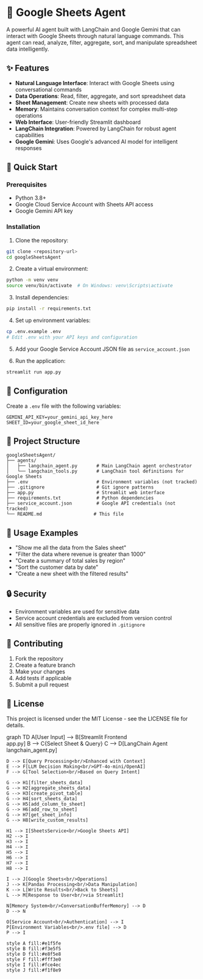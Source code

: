 # 🤖 Google Sheets Agent

A powerful AI agent built with LangChain and Google Gemini that can interact with Google Sheets through natural language commands. This agent can read, analyze, filter, aggregate, sort, and manipulate spreadsheet data intelligently.

## ✨ Features

- **Natural Language Interface**: Interact with Google Sheets using conversational commands
- **Data Operations**: Read, filter, aggregate, and sort spreadsheet data
- **Sheet Management**: Create new sheets with processed data
- **Memory**: Maintains conversation context for complex multi-step operations
- **Web Interface**: User-friendly Streamlit dashboard
- **LangChain Integration**: Powered by LangChain for robust agent capabilities
- **Google Gemini**: Uses Google's advanced AI model for intelligent responses

## 🚀 Quick Start

### Prerequisites

- Python 3.8+
- Google Cloud Service Account with Sheets API access
- Google Gemini API key

### Installation

1. Clone the repository:
```bash
git clone <repository-url>
cd googleSheetsAgent
```

2. Create a virtual environment:
```bash
python -m venv venv
source venv/bin/activate  # On Windows: venv\Scripts\activate
```

3. Install dependencies:
```bash
pip install -r requirements.txt
```

4. Set up environment variables:
```bash
cp .env.example .env
# Edit .env with your API keys and configuration
```

5. Add your Google Service Account JSON file as `service_account.json`

6. Run the application:
```bash
streamlit run app.py
```

## 🔧 Configuration

Create a `.env` file with the following variables:

```env
GEMINI_API_KEY=your_gemini_api_key_here
SHEET_ID=your_google_sheet_id_here
```

## 📁 Project Structure

```
googleSheetsAgent/
├── agents/
│   ├── langchain_agent.py       # Main LangChain agent orchestrator
│   └── langchain_tools.py       # LangChain tool definitions for Google Sheets
├── .env                         # Environment variables (not tracked)
├── .gitignore                   # Git ignore patterns
├── app.py                       # Streamlit web interface
├── requirements.txt             # Python dependencies
├── service_account.json         # Google API credentials (not tracked)
└── README.md                   # This file
```

## 🎯 Usage Examples

- "Show me all the data from the Sales sheet"
- "Filter the data where revenue is greater than 1000"
- "Create a summary of total sales by region"
- "Sort the customer data by date"
- "Create a new sheet with the filtered results"

## 🔒 Security

- Environment variables are used for sensitive data
- Service account credentials are excluded from version control
- All sensitive files are properly ignored in `.gitignore`

## 🤝 Contributing

1. Fork the repository
2. Create a feature branch
3. Make your changes
4. Add tests if applicable
5. Submit a pull request

## 📄 License

This project is licensed under the MIT License - see the LICENSE file for details.

graph TD
    A[User Input] --> B[Streamlit Frontend<br/>app.py]
    B --> C{Select Sheet & Query}
    C --> D[LangChain Agent<br/>langchain_agent.py]
    
    D --> E[Query Processing<br/>Enhanced with Context]
    E --> F[LLM Decision Making<br/>GPT-4o-mini/OpenAI]
    F --> G[Tool Selection<br/>Based on Query Intent]
    
    G --> H1[filter_sheets_data]
    G --> H2[aggregate_sheets_data]
    G --> H3[create_pivot_table]
    G --> H4[sort_sheets_data]
    G --> H5[add_column_to_sheet]
    G --> H6[add_row_to_sheet]
    G --> H7[get_sheet_info]
    G --> H8[write_custom_results]
    
    H1 --> I[SheetsService<br/>Google Sheets API]
    H2 --> I
    H3 --> I
    H4 --> I
    H5 --> I
    H6 --> I
    H7 --> I
    H8 --> I
    
    I --> J[Google Sheets<br/>Operations]
    J --> K[Pandas Processing<br/>Data Manipulation]
    K --> L[Write Results<br/>Back to Sheets]
    L --> M[Response to User<br/>via Streamlit]
    
    N[Memory System<br/>ConversationBufferMemory] --> D
    D --> N
    
    O[Service Account<br/>Authentication] --> I
    P[Environment Variables<br/>.env file] --> D
    P --> I
    
    style A fill:#e1f5fe
    style B fill:#f3e5f5
    style D fill:#e8f5e8
    style F fill:#fff3e0
    style I fill:#fce4ec
    style J fill:#f1f8e9
